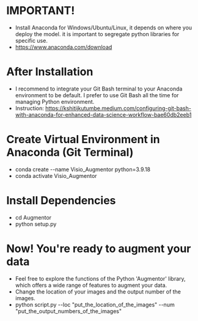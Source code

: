 # IMPORTANT!
- Install Anaconda for Windows/Ubuntu/Linux, it depends on where you deploy the model. it is important to segregate python libraries for specific use.
- https://www.anaconda.com/download

# After Installation 
- I recommend to integrate your Git Bash terminal to your Anaconda environment to be default. I prefer to use Git Bash all the time for managing Python environment.
- Instruction: https://kshitijkutumbe.medium.com/configuring-git-bash-with-anaconda-for-enhanced-data-science-workflow-bae60db2eeb1
  
# Create Virtual Environment in Anaconda (Git Terminal)
- conda create --name Visio_Augmentor python=3.9.18
- conda activate Visio_Augmentor

# Install Dependencies
- cd Augmentor
- python setup.py

# Now! You're ready to augment your data
- Feel free to explore the functions of the Python 'Augmentor' library, which offers a wide range of features to augment your data.
- Change the location of your images and the output number of the images.
- python script.py --loc "put_the_location_of_the_images" --num "put_the_output_numbers_of_the_images"
